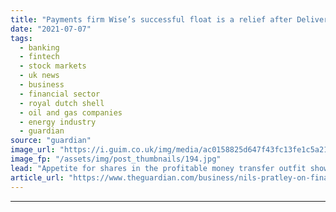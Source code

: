 ```yaml
---
title: "Payments firm Wise’s successful float is a relief after Deliveroo flop | Nils Pratley"
date: "2021-07-07"
tags: 
  - banking
  - fintech
  - stock markets
  - uk news
  - business
  - financial sector
  - royal dutch shell
  - oil and gas companies
  - energy industry
  - guardian
source: "guardian"
image_url: "https://i.guim.co.uk/img/media/ac0158825d647f43fc13fe1c5a21cf15e107b34f/0_198_4000_2399/master/4000.jpg?width=460&quality=85&auto=format&fit=max&s=830b735b4d91fa5f5299ed4a5cccf363"
image_fp: "/assets/img/post_thumbnails/194.jpg"
lead: "Appetite for shares in the profitable money transfer outfit shows the City can bring off a big tech listingBlink and you missed it. The UK’s biggest tech flotation happened on Wednesday to about a hundredth of the pre-publicity generated by the overh..."
article_url: "https://www.theguardian.com/business/nils-pratley-on-finance/2021/jul/07/payments-firm-wises-successful-float-is-a-relief-after-deliveroo-flop"
---
```


---
